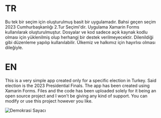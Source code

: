 # TR

Bu tek bir seçim için oluşturulmuş basit bir uygulamadır. Bahsi geçen seçim 2023 Cumhurbaşkanlığı 2.Tur Seçimi'dir. Uygulama Xamarin Forms kullanılarak oluşturulmuştur. Dosyalar ve kod sadece açık kaynak kodlu olması için yüklenilmiş olup herhangi bir destek verilmeyecektir. Dilenildiği gibi düzenleme yapılıp kullanılabilir. Ülkemiz ve halkımız için hayırlısı olması dileğiyle.

# EN

This is a very simple app created only for a specific election in Turkey. Said election is the 2023 Presidential Finals. The app has been created using Xamarin Forms. Files and the code has been uploaded solely for it being an open source project and I won't be giving any kind of support. You can modify or use this project however you like. 


![Demokrasi Sayacı](https://github.com/elrohirtinuviel/DemokrasiSayaci/assets/56564435/4e5ca937-7746-472c-8bc3-d9446735037a)
